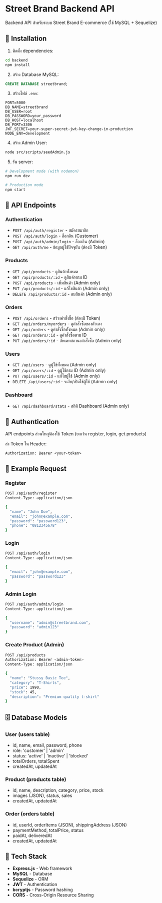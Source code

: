 # Street Brand Backend API

Backend API สำหรับระบบ Street Brand E-commerce (ใช้ MySQL + Sequelize)

## 🚀 Installation

1. ติดตั้ง dependencies:
```bash
cd backend
npm install
```

2. สร้าง Database MySQL:
```sql
CREATE DATABASE streetbrand;
```

3. สร้างไฟล์ `.env`:
```env
PORT=5000
DB_NAME=streetbrand
DB_USER=root
DB_PASSWORD=your_password
DB_HOST=localhost
DB_PORT=3306
JWT_SECRET=your-super-secret-jwt-key-change-in-production
NODE_ENV=development
```

4. สร้าง Admin User:
```bash
node src/scripts/seedAdmin.js
```

5. รัน server:
```bash
# Development mode (with nodemon)
npm run dev

# Production mode
npm start
```

## 📡 API Endpoints

### Authentication
- `POST /api/auth/register` - สมัครสมาชิก
- `POST /api/auth/login` - ล็อกอิน (Customer)
- `POST /api/auth/admin/login` - ล็อกอิน (Admin)
- `GET /api/auth/me` - ข้อมูลผู้ใช้ปัจจุบัน (ต้องมี Token)

### Products
- `GET /api/products` - ดูสินค้าทั้งหมด
- `GET /api/products/:id` - ดูสินค้าตาม ID
- `POST /api/products` - เพิ่มสินค้า (Admin only)
- `PUT /api/products/:id` - แก้ไขสินค้า (Admin only)
- `DELETE /api/products/:id` - ลบสินค้า (Admin only)

### Orders
- `POST /api/orders` - สร้างคำสั่งซื้อ (ต้องมี Token)
- `GET /api/orders/myorders` - ดูคำสั่งซื้อของตัวเอง
- `GET /api/orders` - ดูคำสั่งซื้อทั้งหมด (Admin only)
- `GET /api/orders/:id` - ดูคำสั่งซื้อตาม ID
- `PUT /api/orders/:id` - อัพเดทสถานะคำสั่งซื้อ (Admin only)

### Users
- `GET /api/users` - ดูผู้ใช้ทั้งหมด (Admin only)
- `GET /api/users/:id` - ดูผู้ใช้ตาม ID (Admin only)
- `PUT /api/users/:id` - แก้ไขผู้ใช้ (Admin only)
- `DELETE /api/users/:id` - ระงับ/เปิดใช้ผู้ใช้ (Admin only)

### Dashboard
- `GET /api/dashboard/stats` - สถิติ Dashboard (Admin only)

## 🔐 Authentication

API endpoints ส่วนใหญ่ต้องใช้ Token (ยกเว้น register, login, get products)

ส่ง Token ใน Header:
```
Authorization: Bearer <your-token>
```

## 📝 Example Request

### Register
```bash
POST /api/auth/register
Content-Type: application/json

{
  "name": "John Doe",
  "email": "john@example.com",
  "password": "password123",
  "phone": "0812345678"
}
```

### Login
```bash
POST /api/auth/login
Content-Type: application/json

{
  "email": "john@example.com",
  "password": "password123"
}
```

### Admin Login
```bash
POST /api/auth/admin/login
Content-Type: application/json

{
  "username": "admin@streetbrand.com",
  "password": "admin123"
}
```

### Create Product (Admin)
```bash
POST /api/products
Authorization: Bearer <admin-token>
Content-Type: application/json

{
  "name": "Stussy Basic Tee",
  "category": "T-Shirts",
  "price": 1990,
  "stock": 45,
  "description": "Premium quality t-shirt"
}
```

## 🗄️ Database Models

### User (users table)
- id, name, email, password, phone
- role: 'customer' | 'admin'
- status: 'active' | 'inactive' | 'blocked'
- totalOrders, totalSpent
- createdAt, updatedAt

### Product (products table)
- id, name, description, category, price, stock
- images (JSON), status, sales
- createdAt, updatedAt

### Order (orders table)
- id, userId, orderItems (JSON), shippingAddress (JSON)
- paymentMethod, totalPrice, status
- paidAt, deliveredAt
- createdAt, updatedAt

## 🔧 Tech Stack

- **Express.js** - Web framework
- **MySQL** - Database
- **Sequelize** - ORM
- **JWT** - Authentication
- **bcryptjs** - Password hashing
- **CORS** - Cross-Origin Resource Sharing
